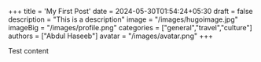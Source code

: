 +++
title = 'My First Post'
date = 2024-05-30T01:54:24+05:30
draft = false
description = "This is a description"
image = "/images/hugoimage.jpg"
imageBig = "/images/profile.png"
categories = ["general","travel","culture"]
authors = ["Abdul Haseeb"]
avatar = "/images/avatar.png"
+++

Test content